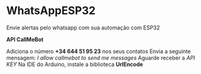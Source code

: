 # WhatsAppESP32
Envie alertas pelo whatsapp com sua automação com ESP32

**API CallMeBot**

Adiciona o número **+34 644 51 95 23** nos seus contatos
Envia a seguinte mensagem: _I allow callmebot to send me messages_
Aguarde receber a _API KEY_
Na IDE do Arduino, instale a biblioteca **UrlEncode**
